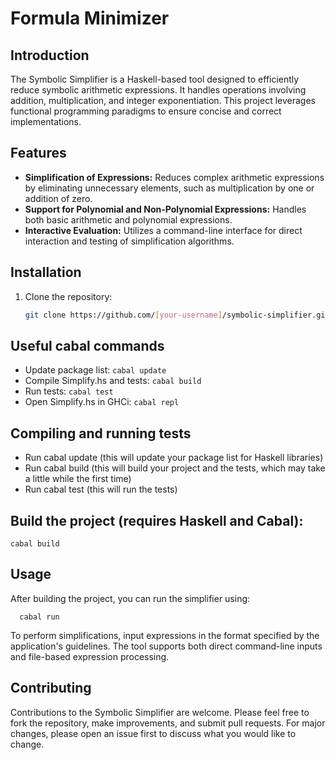# Formula Minimizer

## Introduction
The Symbolic Simplifier is a Haskell-based tool designed to efficiently reduce symbolic arithmetic expressions. It handles operations involving addition, multiplication, and integer exponentiation. This project leverages functional programming paradigms to ensure concise and correct implementations.

## Features
- **Simplification of Expressions:** Reduces complex arithmetic expressions by eliminating unnecessary elements, such as multiplication by one or addition of zero.
- **Support for Polynomial and Non-Polynomial Expressions:** Handles both basic arithmetic and polynomial expressions.
- **Interactive Evaluation:** Utilizes a command-line interface for direct interaction and testing of simplification algorithms.

## Installation
1. Clone the repository:
   ```bash
   git clone https://github.com/[your-username]/symbolic-simplifier.git

## Useful cabal commands

- Update package list: `cabal update`
- Compile Simplify.hs and tests: `cabal build`
- Run tests: `cabal test`
- Open Simplify.hs in GHCi: `cabal repl`

## Compiling and running tests
-  Run cabal update (this will update your package list for Haskell libraries)
-  Run cabal build (this will build your project and the tests, which may take a little while the first time)
-  Run cabal test (this will run the tests)

## Build the project (requires Haskell and Cabal):

    cabal build

## Usage

After building the project, you can run the simplifier using:
     
      cabal run

To perform simplifications, input expressions in the format specified by the application's guidelines. The tool supports both direct command-line inputs and file-based expression processing.

## Contributing

Contributions to the Symbolic Simplifier are welcome. Please feel free to fork the repository, make improvements, and submit pull requests. For major changes, please open an issue first to discuss what you would like to change.

